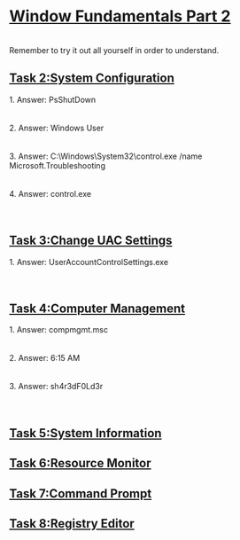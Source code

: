<h1><ins>Window Fundamentals Part 2</ins></h1>

<br>Remember to try it out all yourself in order to understand.
<h2><ins>Task 2:System Configuration</ins></h2>
1. Answer: PsShutDown<br><br><br>
2. Answer: Windows User<br><br><br>
3. Answer: C:\Windows\System32\control.exe /name Microsoft.Troubleshooting<br><br><br>
4. Answer: control.exe<br><br><br>

<h2><ins>Task 3:Change UAC Settings</ins></h2>
1. Answer: UserAccountControlSettings.exe<br><br><br>

<h2><ins>Task 4:Computer Management</ins></h2>
1. Answer: compmgmt.msc<br><br><br>
2. Answer: 6:15 AM<br><br><br>
3. Answer: sh4r3dF0Ld3r<br><br><br>

<h2><ins>Task 5:System Information</ins></h2>

<h2><ins>Task 6:Resource Monitor</ins></h2>
<h2><ins>Task 7:Command Prompt</ins></h2>
<h2><ins>Task 8:Registry Editor</ins></h2>
